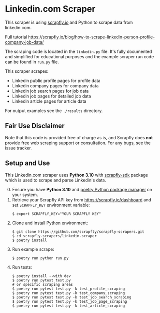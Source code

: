 # Linkedin.com Scraper

This scraper is using [scrapfly.io](https://scrapfly.io/) and Python to scrape data from linkedin.com. 

Full tutorial <https://scrapfly.io/blog/how-to-scrape-linkedin-person-profile-company-job-data/>

The scraping code is located in the `linkedin.py` file. It's fully documented and simplified for educational purposes and the example scraper run code can be found in `run.py` file.

This scraper scrapes:
- Linkedin public profile pages for profile data
- Linkedin company pages for company data
- Linkedin job search pages for job data
- Linkedin job pages for detailed job data
- Linkedin article pages for article data

For output examples see the `./results` directory.

## Fair Use Disclaimer

Note that this code is provided free of charge as is, and Scrapfly does __not__ provide free web scraping support or consultation. For any bugs, see the issue tracker.

## Setup and Use

This Linkedin.com scraper uses __Python 3.10__ with [scrapfly-sdk](https://pypi.org/project/scrapfly-sdk/) package which is used to scrape and parse Linkedin's data.

0. Ensure you have __Python 3.10__ and [poetry Python package manager](https://python-poetry.org/docs/#installation) on your system.
1. Retrieve your Scrapfly API key from <https://scrapfly.io/dashboard> and set `SCRAPFLY_KEY` environment variable:
    ```shell
    $ export SCRAPFLY_KEY="YOUR SCRAPFLY KEY"
    ```
2. Clone and install Python environment:
    ```shell
    $ git clone https://github.com/scrapfly/scrapfly-scrapers.git
    $ cd scrapfly-scrapers/linkedin-scraper
    $ poetry install
    ```
3. Run example scrape:
    ```shell
    $ poetry run python run.py
    ```
4. Run tests:
    ```shell
    $ poetry install --with dev
    $ poetry run pytest test.py
    # or specific scraping areas
    $ poetry run pytest test.py -k test_profile_scraping
    $ poetry run pytest test.py -k test_company_scraping
    $ poetry run pytest test.py -k test_job_search_scraping
    $ poetry run pytest test.py -k test_job_page_scraping
    $ poetry run pytest test.py -k test_article_scraping
    ```
